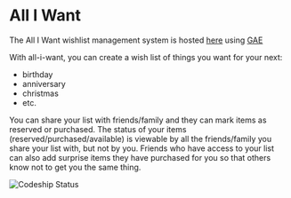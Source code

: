 All I Want
==========

The All I Want wishlist management system is hosted [here](http://all-i-want.appspot.com) using [GAE](http://appengine.google.com)

With all-i-want, you can create a wish list of things you want for your next:
 * birthday
 * anniversary
 * christmas
 * etc.

You can share your list with friends/family and they can mark items as
reserved or purchased. The status of your items (reserved/purchased/available)
is viewable by all the friends/family you share your list with, but not by
you. Friends who have access to your list can also add surprise items
they have purchased for you so that others know not to get you the same thing.

![Codeship Status](https://www.codeship.io/projects/5a7dc0b0-c9d0-0131-3637-5a369f970263/status)
